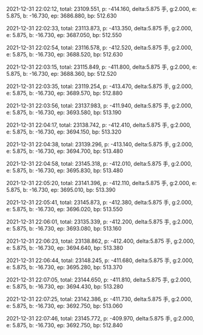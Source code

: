 2021-12-31 22:02:12, total: 23109.551, p: -414.160, delta:5.875 手, g:2.000, e: 5.875, b: -16.730, ep: 3686.880, bp: 512.630

2021-12-31 22:02:33, total: 23113.873, p: -413.350, delta:5.875 手, g:2.000, e: 5.875, b: -16.730, ep: 3687.050, bp: 512.550

2021-12-31 22:02:54, total: 23116.578, p: -412.520, delta:5.875 手, g:2.000, e: 5.875, b: -16.730, ep: 3688.520, bp: 512.630

2021-12-31 22:03:15, total: 23115.849, p: -411.800, delta:5.875 手, g:2.000, e: 5.875, b: -16.730, ep: 3688.360, bp: 512.520

2021-12-31 22:03:35, total: 23119.254, p: -413.470, delta:5.875 手, g:2.000, e: 5.875, b: -16.730, ep: 3689.570, bp: 512.880

2021-12-31 22:03:56, total: 23137.983, p: -411.940, delta:5.875 手, g:2.000, e: 5.875, b: -16.730, ep: 3693.580, bp: 513.190

2021-12-31 22:04:17, total: 23138.742, p: -412.410, delta:5.875 手, g:2.000, e: 5.875, b: -16.730, ep: 3694.150, bp: 513.320

2021-12-31 22:04:38, total: 23139.296, p: -413.140, delta:5.875 手, g:2.000, e: 5.875, b: -16.730, ep: 3694.700, bp: 513.480

2021-12-31 22:04:58, total: 23145.318, p: -412.010, delta:5.875 手, g:2.000, e: 5.875, b: -16.730, ep: 3695.830, bp: 513.480

2021-12-31 22:05:20, total: 23141.396, p: -412.110, delta:5.875 手, g:2.000, e: 5.875, b: -16.730, ep: 3695.010, bp: 513.390

2021-12-31 22:05:41, total: 23145.873, p: -412.380, delta:5.875 手, g:2.000, e: 5.875, b: -16.730, ep: 3696.020, bp: 513.550

2021-12-31 22:06:01, total: 23135.339, p: -412.200, delta:5.875 手, g:2.000, e: 5.875, b: -16.730, ep: 3693.080, bp: 513.160

2021-12-31 22:06:23, total: 23138.862, p: -412.400, delta:5.875 手, g:2.000, e: 5.875, b: -16.730, ep: 3694.640, bp: 513.380

2021-12-31 22:06:44, total: 23148.245, p: -411.680, delta:5.875 手, g:2.000, e: 5.875, b: -16.730, ep: 3695.280, bp: 513.370

2021-12-31 22:07:05, total: 23144.650, p: -411.810, delta:5.875 手, g:2.000, e: 5.875, b: -16.730, ep: 3694.430, bp: 513.280

2021-12-31 22:07:25, total: 23142.386, p: -411.730, delta:5.875 手, g:2.000, e: 5.875, b: -16.730, ep: 3692.750, bp: 513.060

2021-12-31 22:07:46, total: 23145.772, p: -409.970, delta:5.875 手, g:2.000, e: 5.875, b: -16.730, ep: 3692.750, bp: 512.840